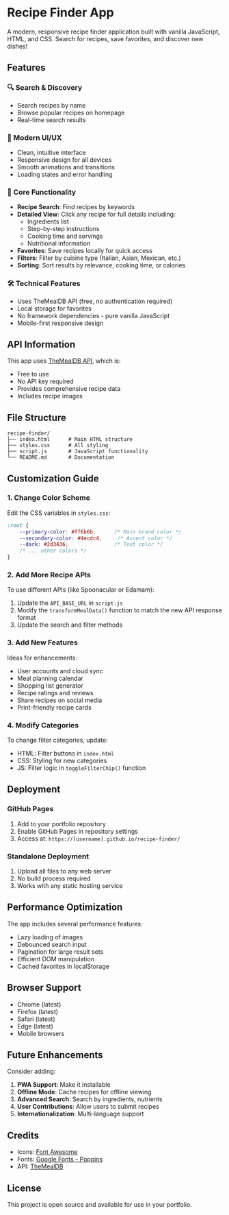 # Recipe Finder App

A modern, responsive recipe finder application built with vanilla JavaScript, HTML, and CSS. Search for recipes, save favorites, and discover new dishes!

## Features

### 🔍 Search & Discovery
- Search recipes by name
- Browse popular recipes on homepage
- Real-time search results

### 🎨 Modern UI/UX
- Clean, intuitive interface
- Responsive design for all devices
- Smooth animations and transitions
- Loading states and error handling

### 📱 Core Functionality
- **Recipe Search**: Find recipes by keywords
- **Detailed View**: Click any recipe for full details including:
  - Ingredients list
  - Step-by-step instructions
  - Cooking time and servings
  - Nutritional information
- **Favorites**: Save recipes locally for quick access
- **Filters**: Filter by cuisine type (Italian, Asian, Mexican, etc.)
- **Sorting**: Sort results by relevance, cooking time, or calories

### 🛠️ Technical Features
- Uses TheMealDB API (free, no authentication required)
- Local storage for favorites
- No framework dependencies - pure vanilla JavaScript
- Mobile-first responsive design

## API Information

This app uses [TheMealDB API](https://www.themealdb.com/api.php), which is:
- Free to use
- No API key required
- Provides comprehensive recipe data
- Includes recipe images

## File Structure

```
recipe-finder/
├── index.html      # Main HTML structure
├── styles.css      # All styling
├── script.js       # JavaScript functionality
└── README.md       # Documentation
```

## Customization Guide

### 1. **Change Color Scheme**
Edit the CSS variables in `styles.css`:
```css
:root {
    --primary-color: #ff6b6b;      /* Main brand color */
    --secondary-color: #4ecdc4;     /* Accent color */
    --dark: #2d3436;               /* Text color */
    /* ... other colors */
}
```

### 2. **Add More Recipe APIs**
To use different APIs (like Spoonacular or Edamam):
1. Update the `API_BASE_URL` in `script.js`
2. Modify the `transformMealData()` function to match the new API response format
3. Update the search and filter methods

### 3. **Add New Features**
Ideas for enhancements:
- User accounts and cloud sync
- Meal planning calendar
- Shopping list generator
- Recipe ratings and reviews
- Share recipes on social media
- Print-friendly recipe cards

### 4. **Modify Categories**
To change filter categories, update:
- HTML: Filter buttons in `index.html`
- CSS: Styling for new categories
- JS: Filter logic in `toggleFilterChip()` function

## Deployment

### GitHub Pages
1. Add to your portfolio repository
2. Enable GitHub Pages in repository settings
3. Access at: `https://[username].github.io/recipe-finder/`

### Standalone Deployment
1. Upload all files to any web server
2. No build process required
3. Works with any static hosting service

## Performance Optimization

The app includes several performance features:
- Lazy loading of images
- Debounced search input
- Pagination for large result sets
- Efficient DOM manipulation
- Cached favorites in localStorage

## Browser Support

- Chrome (latest)
- Firefox (latest)
- Safari (latest)
- Edge (latest)
- Mobile browsers

## Future Enhancements

Consider adding:
1. **PWA Support**: Make it installable
2. **Offline Mode**: Cache recipes for offline viewing
3. **Advanced Search**: Search by ingredients, nutrients
4. **User Contributions**: Allow users to submit recipes
5. **Internationalization**: Multi-language support

## Credits

- Icons: [Font Awesome](https://fontawesome.com/)
- Fonts: [Google Fonts - Poppins](https://fonts.google.com/specimen/Poppins)
- API: [TheMealDB](https://www.themealdb.com/)

## License

This project is open source and available for use in your portfolio.